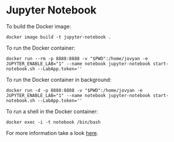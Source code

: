 # Jupyter Notebook

To build the Docker image:
```
docker image build -t jupyter-notebook .
```

To run the Docker container:
```
docker run --rm -p 8888:8888 -v "$PWD":/home/jovyan -e JUPYTER_ENABLE_LAB="1" --name notebook jupyter-notebook start-notebook.sh --LabApp.token=''
```

To run the Docker container in background:
```
docker run -d -p 8888:8888 -v "$PWD":/home/jovyan -e JUPYTER_ENABLE_LAB="1" --name notebook jupyter-notebook start-notebook.sh --LabApp.token=''
```

To run a shell in the Docker container:
```
docker exec -i -t notebook /bin/bash
```

For more information take a look [here](https://jupyter-docker-stacks.readthedocs.io/en/latest/using/running.html).
